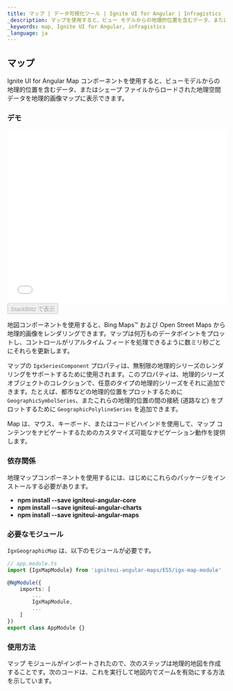 ```yaml
---
title: マップ | データ可視化ツール | Ignite UI for Angular | Infragistics
_description: マップを使用すると、ビュー モデルからの地理的位置を含むデータ、またはシェープ ファイルから地理的画像マップにロードされた地理空間データを表示できます。
_keywords: map, Ignite UI for Angular, infragistics
_language: ja
---
```


## マップ

Ignite UI for Angular Map コンポーネントを使用すると、ビューモデルからの地理的位置を含むデータ、またはシェープ ファイルからロードされた地理空間データを地理的画像マップに表示できます。

### デモ

<div class="sample-container" style="height: 400px">
    <iframe id="geo-map-overview-iframe" src='{environment:demosBaseUrl}/maps/geo-map-overview' width="100%" height="100%" seamless frameBorder="0" onload="onSampleIframeContentLoaded(this);"></iframe>
</div>
<div>
    <button data-localize="stackblitz" disabled class="stackblitz-btn"   data-iframe-id="geo-map-overview-iframe" data-demos-base-url="{environment:demosBaseUrl}">StackBlitz で表示
    </button>
</div>

<div class="divider--half"></div>

地図コンポーネントを使用すると、Bing Maps™ および Open Street Maps から地理的画像をレンダリングできます。マップは何万ものデータポイントをプロットし、コントロールがリアルタイム フィードを処理できるように数ミリ秒ごとにそれらを更新します。

マップの `IgxSeriesComponent` プロパティは、無制限の地理的シリーズのレンダリングをサポートするために使用されます。このプロパティは、地理的シリーズ オブジェクトのコレクションで、任意のタイプの地理的シリーズをそれに追加できます。たとえば、都市などの地理的位置をプロットするために `GeographicSymbolSeries`、またこれらの地理的位置の間の接続 (道路など) をプロットするために `GeographicPolylineSeries` を追加できます。

Map は、マウス、キーボード、またはコードビハインドを使用して、マップ コンテンツをナビゲートするためのカスタマイズ可能なナビゲーション動作を提供します。

### 依存関係

地理マップコンポーネントを使用するには、はじめにこれらのパッケージをインストールする必要があります。

-   **npm install --save igniteui-angular-core**
-   **npm install --save igniteui-angular-charts**
-   **npm install --save igniteui-angular-maps**

### 必要なモジュール

`IgxGeographicMap` は、以下のモジュールが必要です。

```typescript
// app.module.ts
import {IgxMapModule} from 'igniteui-angular-maps/ES5/igx-map-module'

@NgModule({
    imports: [
        ...
        IgxMapModule,
        ...
    ]
})
export class AppModule {}
```

<div class="divider--half"></div>

### 使用方法

マップ モジュールがインポートされたので、次のステップは地理的地図を作成することです。次のコードは、これを実行して地図内でズームを有効にする方法を示しています。
